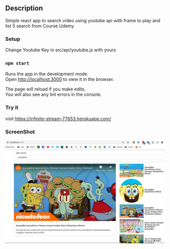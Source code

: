 ## Description

Simple react app to search video using youtube api with frame to play and list 5 search from Course Udemy

### Setup

Change Youtube Key in src/api/youtube.js with yours

### `npm start`

Runs the app in the development mode.<br>
Open [http://localhost:3000](http://localhost:3000) to view it in the browser.

The page will reload if you make edits.<br>
You will also see any lint errors in the console.

### Try it
visit https://infinite-stream-77653.herokuapp.com/

### ScreenShot

![alt text](https://raw.githubusercontent.com/fahmi-arff/Video-Search-React/master/sc.png)

